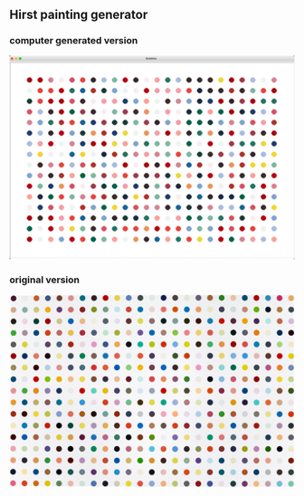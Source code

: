 ## Hirst painting generator

###  computer generated version
![Hirst Painting](hirst.png)

###  original version
![original](original.jpeg)
